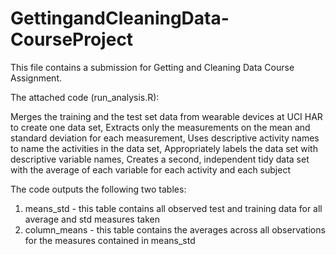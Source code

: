 # GettingandCleaningData-CourseProject

This file contains a submission for Getting and Cleaning Data Course Assignment.

The attached code (run_analysis.R):

  Merges the training and the test set data from wearable devices at UCI HAR to create one data set,
  Extracts only the measurements on the mean and standard deviation for each measurement,
  Uses descriptive activity names to name the activities in the data set,
  Appropriately labels the data set with descriptive variable names,
  Creates a second, independent tidy data set with the average of each variable for each activity and each subject
  
The code outputs the following two tables:

  1.  means_std - this table contains all observed test and training data for all average and std measures taken
  2.  column_means - this table contains the averages across all observations for the measures contained in means_std
